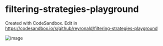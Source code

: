 # filtering-strategies-playground

Created with CodeSandbox. Edit in https://codesandbox.io/s/github/reyronald/filtering-strategies-playground

![image](https://user-images.githubusercontent.com/7514993/86170390-0e670400-bae9-11ea-8d00-ba8acc815786.png)
